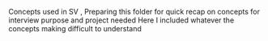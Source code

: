 Concepts used in SV , Preparing this folder for quick recap on concepts for interview purpose and project needed
Here I included whatever the concepts making difficult to understand 
